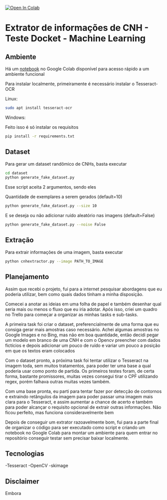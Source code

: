 [![Open In Colab](https://colab.research.google.com/assets/colab-badge.svg)](https://colab.research.google.com/drive/1HLMKyHIk-Z7jpr0slUPqCMbKwVAl-PSe?usp=sharing)
# Extrator de informações de CNH - Teste Docket - Machine Learning

## Ambiente
Há um [notebook](https://colab.research.google.com/drive/1HLMKyHIk-Z7jpr0slUPqCMbKwVAl-PSe?usp=sharing) no Google Colab disponível para acesso rápido a um ambiente funcional

Para instalar localmente, primeiramente é necessário instalar o Tesseract-OCR

Linux:
```bash
sudo apt install tesseract-ocr
```
Windows:

Feito isso é só instalar os requisitos

```bash
pip install -r requirements.txt
```
## Dataset
Para gerar um dataset randômico de CNHs, basta executar
```bash
cd dataset
python generate_fake_dataset.py
```
Esse script aceita 2 argumentos, sendo eles

Quantidade de exemplares a serem gerados (default=10)
```bash
python generate_fake_dataset.py --size 10
```

E se deseja ou não adicionar ruído aleatório nas imagens (default=False)
```bash
python generate_fake_dataset.py --noise False
```

## Extração
Para extrair informações de uma imagem, basta executar
```bash
python cnhextractor.py --image PATH_TO_IMAGE
```
## Planejamento
Assim que recebi o projeto, fui para a internet pesquisar abordagens que eu poderia utilizar, bem como quais dados tinham a minha disposição. 

Comecei a anotar as ideias em uma folha de papel e também desenhar qual seria mais ou menos o fluxo que eu iria adotar. Após isso, criei um quadro no Trello para começar a organizar as minhas tasks e sub-tasks.

A primeira task foi criar o dataset, preferencialmente de uma forma que eu consiga gerar mais amostras caso necessário. Achei algumas amostras no Google Images e no Bing, mas não em boa quantidade, então decidi pegar um modelo em branco de uma CNH e com o Opencv preencher com dados fictícios e depois adicionar um pouco de ruído e variar um pouco a posição em que os textos eram colocados

Com o dataset pronto,  a próxima task foi tentar utilizar o Tesseract na imagem toda, sem muitos tratamentos, para poder ter uma base a qual poderia usar como ponto de partida. Os primeiros testes foram, de certa forma, bastante promissores, muitas vezes consegui tirar o CPF utilizando regex, porém falhava outras muitas vezes também.

Com uma base pronta, eu parti para tentar fazer por detecção de contornos e extraindo retângulos da imagem para poder passar uma imagem mais clara para o Tesseract, e assim aumentar a chance de acerto e também para poder alcançar o requisito opcional de extrair outras informações. Não ficou perfeito, mas funciona consideravelmente bem

Depois de conseguir um extrator razoavelmente bom, fui para a parte final de organizar o código para ser executado como script e criando um notebook no Google Colab para montar um ambiente para quem entrar no repositório conseguir testar sem precisar baixar localmente.

## Tecnologias
-Tesseract
-OpenCV
-skimage


## Disclaimer
Embora